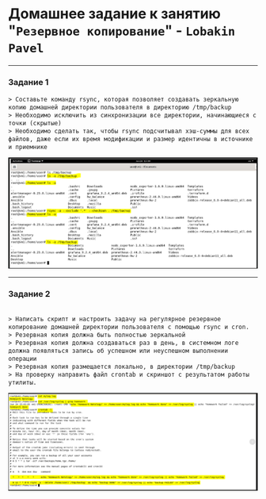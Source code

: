 # Домашнее задание к занятию "`Резервное копирование`" - `Lobakin Pavel`

---

### Задание 1

```
> Составьте команду rsync, которая позволяет создавать зеркальную копию домашней директории пользователя в директорию /tmp/backup
> Необходимо исключить из синхронизации все директории, начинающиеся с точки (скрытые)
> Необходимо сделать так, чтобы rsync подсчитывал хэш-суммы для всех файлов, даже если их время модификации и размер идентичны в источнике и приемнике

```

![1](https://github.com/luxlavel/backup/blob/master/screenshot_backup_1%20.png)

---

### Задание 2

```

> Написать скрипт и настроить задачу на регулярное резервное копирование домашней директории пользователя с помощью rsync и cron.
> Резервная копия должна быть полностью зеркальной
> Резервная копия должна создаваться раз в день, в системном логе должна появляться запись об успешном или неуспешном выполнении операции
> Резервная копия размещается локально, в директории /tmp/backup
> На проверку направить файл crontab и скриншот с результатом работы утилиты.

```

![2](https://github.com/luxlavel/backup/blob/master/screenshot_backup_2.png)
